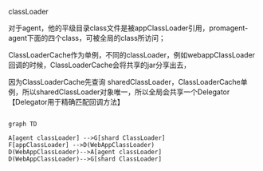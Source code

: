 classLoader

   对于agent，他的平级目录class文件是被appClassLoader引用，promagent-agent下面的四个class，可被全局的class所访问；

ClassLoaderCache作为单例，不同的classLoader，例如webappClassLoader回调的时候，ClassLoaderCache会将共享的jar分享出去，

因为ClassLoaderCache先查询 sharedClassLoader，ClassLoaderCache单例，所以sharedClassLoader对象唯一，所以全局会共享一个Delegator【Delegator用于精确匹配回调方法】



```mermaid

graph TD

A[agent classLoader] -->G[shard ClassLoader]
F[appClassLoader] -->D(WebAppClassLoader)
D(WebAppClassLoader)-->A[agent classLoader]
D(WebAppClassLoader)-->G[shard ClassLoader]


```